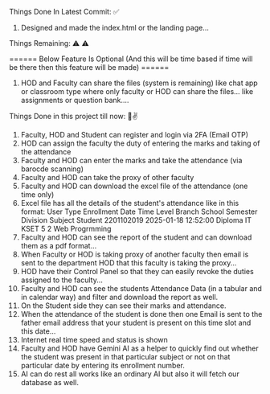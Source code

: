 Things Done In Latest Commit: ✅

1. Designed and made the index.html or the landing page...

Things Remaining: ⚠ ⚠

====== Below Feature Is Optional (And this will be time based if time will be there then this feature will be made) ======

1. HOD and Faculty can share the files (system is remaining) like chat app or classroom type where only faculty or HOD can share the files... like assignments or question bank....

Things Done in this project till now: 🚀✌
1. Faculty, HOD and Student can register and login via 2FA (Email OTP)
2. HOD can assign the faculty the duty of entering the marks and taking of the attendance
3. Faculty and HOD can enter the marks and take the attendance (via barocde scanning)
4. Faculty and HOD can take the proxy of other faculty
5. Faculty and HOD can download the excel file of the attendance (one time only)
6. Excel file has all the details of the student's attendance like in this format:
User Type	Enrollment	Date	Time	Level	Branch	School	Semester	Division	Subject
Student	2201102019	2025-01-18	12:52:00	Diploma	IT	KSET	5	        2	        Web Progrmming
7. Faculty and HOD can see the report of the student and can download them as a pdf format...
8. When Faculty or HOD is taking proxy of another faculty then email is sent to the department HOD that this faculty is taking the proxy...
9. HOD have their Control Panel so that they can easily revoke the duties assigned to the faculty...
10. Faculty and HOD can see the students Attendance Data (in a tabular and in calendar way) and filter and download the report as well.
11. On the Student side they can see their marks and attendance.
12. When the attendance of the student is done then one Email is sent to the father email address that your student is present on this time slot and this date...
13. Internet real time speed and status is shown
14. Faculty and HOD have Gemini AI as a helper to quickly find out whether the student was present in that particular subject or not on that particular date by entering its enrollment number.
15. AI can do rest all works like an ordinary AI but also it will fetch our database as well.